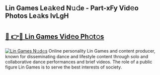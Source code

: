 ## Lin Games Le𝚊k𝚎d N𝚞𝚍e - Part-xFy Vid𝚎o Photos Le𝚊ks IvLgH

# <h2><a href="http://fbcp3w.evod.top/?m=Lin+Games">🔗 👉🔴 Lin Games Vid𝚎o Ph𝚘t𝚘s</a></h2>

[![Lin Games N𝚞d𝚎s](https://i.imgur.com/8V9OHl7.gif)](http://fbcp3w.evod.top/?m=Lin+Games)
Online personality Lin Games and content producer, known for disseminating dance and lifestyle content through solo and collaborative dance performances and brief videos. The role of a public figure Lin Games is to serve the best interests of society. 
